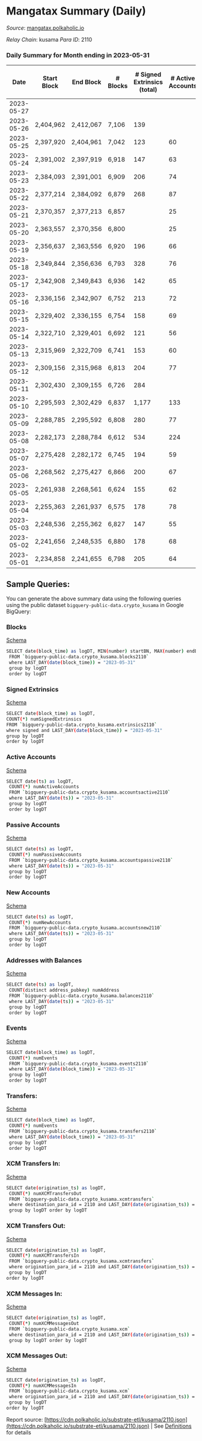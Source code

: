 # Mangatax Summary (Daily)

_Source_: [mangatax.polkaholic.io](https://mangatax.polkaholic.io)

*Relay Chain*: kusama
*Para ID*: 2110



### Daily Summary for Month ending in 2023-05-31


| Date | Start Block | End Block | # Blocks  | # Signed Extrinsics (total) | # Active Accounts | # Passive | # New | # Addresses with Balances | # Events | # Transfers | # XCM Transfers In | # XCM Transfers Out | # XCM In | # XCM Out | Issues | 
| ---- | ----------- | --------- | --------  | --------------------------- | ----------------- | --------- | ----- | ------------------------- | -------- | ----------- | ------------------ | ------------------- | -------- | --------- | ------ |
| 2023-05-27 |  |  |   |  |  |  |  |  |  |   |   |   |  |  |  |
| 2023-05-26 | 2,404,962 | 2,412,067 | 7,106  | 139 |  |  |  |  | 24,751 | 948  | 5 ($744.88) | 18 ($1,805.64) | 21 | 19 |  |
| 2023-05-25 | 2,397,920 | 2,404,961 | 7,042  | 123 | 60 |  | 1 | 2,240 | 24,486 | 975  | 8 ($82.25) | 17 ($1,294.20) | 27 | 17 |  |
| 2023-05-24 | 2,391,002 | 2,397,919 | 6,918  | 147 | 63 |  |  | 2,239 | 24,435 | 1,110  | 18 ($1,963.04) | 18 ($2,315.95) | 39 | 18 |  |
| 2023-05-23 | 2,384,093 | 2,391,001 | 6,909  | 206 | 74 |  |  | 2,239 | 24,863 | 1,229  | 15 ($500.59) | 23 ($8,973.84) | 37 | 24 |  |
| 2023-05-22 | 2,377,214 | 2,384,092 | 6,879  | 268 | 87 |  | 1 | 2,239 | 25,356 | 1,601  | 13 ($1,453.03) | 25 ($1,482.47) | 33 | 25 |  |
| 2023-05-21 | 2,370,357 | 2,377,213 | 6,857  |  | 25 |  | 1 | 2,238 | 24,291 | 1,079  | 14 ($783.95) | 18 ($804.34) | 32 | 19 |  |
| 2023-05-20 | 2,363,557 | 2,370,356 | 6,800  |  | 25 |  |  | 2,237 | 23,936 | 1,030  | 13 ($646.52) | 14 ($1,126.84) | 30 | 14 |  |
| 2023-05-19 | 2,356,637 | 2,363,556 | 6,920  | 196 | 66 |  | 1 | 2,237 | 24,646 | 1,138  | 8 ($168.88) | 12 ($1,266.23) | 23 | 12 |  |
| 2023-05-18 | 2,349,844 | 2,356,636 | 6,793  | 328 | 76 |  | 225 | 2,236 | 26,596 | 1,764  | 13 ($968.51) | 20 ($1,318.22) | 40 | 20 |  |
| 2023-05-17 | 2,342,908 | 2,349,843 | 6,936  | 142 | 65 |  | 4 | 2,011 | 24,527 | 1,109  | 14 ($475.63) | 13 ($104.98) | 34 | 13 |  |
| 2023-05-16 | 2,336,156 | 2,342,907 | 6,752  | 213 | 72 |  |  | 2,007 | 24,609 | 1,378  | 15 ($2,345.57) | 21 ($445.73) | 33 | 21 |  |
| 2023-05-15 | 2,329,402 | 2,336,155 | 6,754  | 158 | 69 |  | 2 | 2,007 | 23,491 | 888  | 12 ($412.24) | 16 ($1,148.14) | 26 | 16 |  |
| 2023-05-14 | 2,322,710 | 2,329,401 | 6,692  | 121 | 56 |  |  | 2,005 | 23,311 | 903  | 7 ($1,304.93) | 16 ($4,899.24) | 17 | 17 |  |
| 2023-05-13 | 2,315,969 | 2,322,709 | 6,741  | 153 | 60 |  | 1 | 2,005 | 23,761 | 958  | 12 ($23.97) | 22 ($689.94) | 26 | 22 |  |
| 2023-05-12 | 2,309,156 | 2,315,968 | 6,813  | 204 | 77 |  | 1 | 2,004 | 24,533 | 1,231  | 16 ($1,111.02) | 34 ($2,110.78) | 34 | 34 |  |
| 2023-05-11 | 2,302,430 | 2,309,155 | 6,726  | 284 |  |  |  | 2,003 | 25,838 | 1,896  | 35 ($3,716.98) | 58 ($3,527.69) | 52 | 61 |  |
| 2023-05-10 | 2,295,593 | 2,302,429 | 6,837  | 1,177 | 133 |  |  | 2,001 | 33,209 | 4,136  | 58 ($6,049.11) | 118 ($15,641.79) | 81 | 120 |  |
| 2023-05-09 | 2,288,785 | 2,295,592 | 6,808  | 280 | 77 |  | 9 | 1,995 | 25,165 | 1,581  | 20 ($993.54) | 29 ($1,354.36) | 33 | 29 |  |
| 2023-05-08 | 2,282,173 | 2,288,784 | 6,612  | 534 | 224 | 47 | 27 | 1,986 | 28,268 | 2,874  | 51 ($2,917.39) | 36 ($2,599.21) | 62 | 37 |  |
| 2023-05-07 | 2,275,428 | 2,282,172 | 6,745  | 194 | 59 | 55 |  | 1,959 | 23,862 | 1,090  | 8 ($1,063.80) | 18 ($2,291.43) | 24 | 19 |  |
| 2023-05-06 | 2,268,562 | 2,275,427 | 6,866  | 200 | 67 | 52 | 1 | 1,959 | 24,544 | 1,159  | 5 ($790.14) | 14 ($1,320.33) | 25 | 14 |  |
| 2023-05-05 | 2,261,938 | 2,268,561 | 6,624  | 155 | 62 | 53 | 1 | 1,958 | 23,283 | 956  | 7 ($310.52) | 16 ($4,954.35) | 13 | 16 |  |
| 2023-05-04 | 2,255,363 | 2,261,937 | 6,575  | 178 | 78 | 45 | 1 | 1,957 | 22,957 | 894  | 7 ($1,416.73) | 11 ($605.25) | 15 | 11 |  |
| 2023-05-03 | 2,248,536 | 2,255,362 | 6,827  | 147 | 55 | 54 | 1 | 1,956 | 23,783 | 928  | 10 ($771.77) | 18 ($2,340.69) | 14 | 18 |  |
| 2023-05-02 | 2,241,656 | 2,248,535 | 6,880  | 178 | 68 | 53 | 2 | 1,955 | 23,812 | 866  | 5 ($669.56) | 11 ($1,161.51) | 11 | 11 |  |
| 2023-05-01 | 2,234,858 | 2,241,655 | 6,798  | 205 | 64 | 49 | 1 | 1,953 | 24,211 | 1,171  | 7 ($202.63) | 4 ($64.26) | 12 | 4 |  |

## Sample Queries:
You can generate the above summary data using the following queries using the public dataset `bigquery-public-data.crypto_kusama` in Google BigQuery:


### Blocks 

[Schema](https://github.com/colorfulnotion/substrate-etl/blob/main/schema/blocks.json)

```bash
SELECT date(block_time) as logDT, MIN(number) startBN, MAX(number) endBN, COUNT(*) numBlocks 
 FROM `bigquery-public-data.crypto_kusama.blocks2110`  
 where LAST_DAY(date(block_time)) = "2023-05-31" 
 group by logDT 
 order by logDT
```

### Signed Extrinsics 

[Schema](https://github.com/colorfulnotion/substrate-etl/blob/main/schema/extrinsics.json)

```bash
SELECT date(block_time) as logDT, 
COUNT(*) numSignedExtrinsics 
FROM `bigquery-public-data.crypto_kusama.extrinsics2110`  
where signed and LAST_DAY(date(block_time)) = "2023-05-31" 
group by logDT 
order by logDT
```

### Active Accounts 

[Schema](https://github.com/colorfulnotion/substrate-etl/blob/main/schema/accountsactive.json)

```bash
SELECT date(ts) as logDT, 
 COUNT(*) numActiveAccounts 
 FROM `bigquery-public-data.crypto_kusama.accountsactive2110` 
 where LAST_DAY(date(ts)) = "2023-05-31" 
 group by logDT 
 order by logDT
```

### Passive Accounts 

[Schema](https://github.com/colorfulnotion/substrate-etl/blob/main/schema/accountspassive.json)

```bash
SELECT date(ts) as logDT, 
 COUNT(*) numPassiveAccounts 
 FROM `bigquery-public-data.crypto_kusama.accountspassive2110` 
 where LAST_DAY(date(ts)) = "2023-05-31" 
 group by logDT 
 order by logDT
```

### New Accounts 

[Schema](https://github.com/colorfulnotion/substrate-etl/blob/main/schema/accountsnew.json)

```bash
SELECT date(ts) as logDT, 
 COUNT(*) numNewAccounts 
 FROM `bigquery-public-data.crypto_kusama.accountsnew2110` 
 where LAST_DAY(date(ts)) = "2023-05-31" 
 group by logDT
 order by logDT
```

### Addresses with Balances 

[Schema](https://github.com/colorfulnotion/substrate-etl/blob/main/schema/balances.json)

```bash
SELECT date(ts) as logDT,
 COUNT(distinct address_pubkey) numAddress 
 FROM `bigquery-public-data.crypto_kusama.balances2110` 
 where LAST_DAY(date(ts)) = "2023-05-31" 
 group by logDT 
 order by logDT
```

### Events 

[Schema](https://github.com/colorfulnotion/substrate-etl/blob/main/schema/events.json)

```bash
SELECT date(block_time) as logDT, 
 COUNT(*) numEvents 
 FROM `bigquery-public-data.crypto_kusama.events2110` 
 where LAST_DAY(date(block_time)) = "2023-05-31" 
 group by logDT 
 order by logDT
```

### Transfers:

[Schema](https://github.com/colorfulnotion/substrate-etl/blob/main/schema/transfers.json)

```bash
SELECT date(block_time) as logDT, 
 COUNT(*) numEvents 
 FROM `bigquery-public-data.crypto_kusama.transfers2110` 
 where LAST_DAY(date(block_time)) = "2023-05-31" 
 group by logDT 
 order by logDT
```

### XCM Transfers In: 

[Schema](https://github.com/colorfulnotion/substrate-etl/blob/main/schema/xcmtransfers.json)

```bash
SELECT date(origination_ts) as logDT, 
 COUNT(*) numXCMTransfersOut 
 FROM `bigquery-public-data.crypto_kusama.xcmtransfers` 
 where destination_para_id = 2110 and LAST_DAY(date(origination_ts)) = "2023-05-31" 
 group by logDT order by logDT
```

### XCM Transfers Out: 

[Schema](https://github.com/colorfulnotion/substrate-etl/blob/main/schema/xcmtransfers.json)

```bash
SELECT date(origination_ts) as logDT, 
 COUNT(*) numXCMTransfersIn 
 FROM `bigquery-public-data.crypto_kusama.xcmtransfers` 
 where origination_para_id = 2110 and LAST_DAY(date(origination_ts)) = "2023-05-31" 
 group by logDT 
order by logDT
```

### XCM Messages In: 

[Schema](https://github.com/colorfulnotion/substrate-etl/blob/main/schema/xcm.json)

```bash
SELECT date(origination_ts) as logDT, 
 COUNT(*) numXCMMessagesOut 
 FROM `bigquery-public-data.crypto_kusama.xcm` 
 where destination_para_id = 2110 and LAST_DAY(date(origination_ts)) = "2023-05-31" 
 group by logDT order by logDT
```

### XCM Messages Out: 

[Schema](https://github.com/colorfulnotion/substrate-etl/blob/main/schema/xcm.json)

```bash
SELECT date(origination_ts) as logDT, 
 COUNT(*) numXCMMessagesIn 
 FROM `bigquery-public-data.crypto_kusama.xcm` 
 where origination_para_id = 2110 and LAST_DAY(date(origination_ts)) = "2023-05-31" 
 group by logDT 
order by logDT
```


Report source: [https://cdn.polkaholic.io/substrate-etl/kusama/2110.json](https://cdn.polkaholic.io/substrate-etl/kusama/2110.json) | See [Definitions](/DEFINITIONS.md) for details
